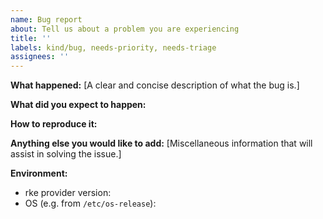 ```yaml
---
name: Bug report
about: Tell us about a problem you are experiencing
title: ''
labels: kind/bug, needs-priority, needs-triage
assignees: ''
---
```


**What happened:**
[A clear and concise description of what the bug is.]

**What did you expect to happen:**

**How to reproduce it:**

**Anything else you would like to add:**
[Miscellaneous information that will assist in solving the issue.]

**Environment:**

- rke provider version:
- OS (e.g. from `/etc/os-release`):

